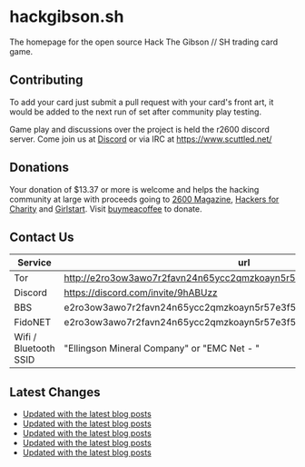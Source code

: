 # hackgibson.sh
The homepage for the open source Hack The Gibson // SH trading card game.


## Contributing

To add your card just submit a pull request with your card's front art, it would be added to the next run of set after community play testing.

Game play and discussions over the project is held the r2600 discord server. Come join us at [Discord](https://discord.com/invite/9hABUzz) or via IRC at https://www.scuttled.net/


## Donations

Your donation of $13.37 or more is welcome and helps the hacking community at large with proceeds going to [2600 Magazine](https://2600.com/), [Hackers for Charity](https://hackersforcharity.org) and [Girlstart](https://girlstart.org).  Visit [buymeacoffee](https://www.buymeacoffee.com/hackgibson.sh) to donate.


## Contact Us

Service | url
-|-
Tor | http://e2ro3ow3awo7r2favn24n65ycc2qmzkoayn5r57e3f56nvjwdcgg32ad.onion
Discord | https://discord.com/invite/9hABUzz
BBS | e2ro3ow3awo7r2favn24n65ycc2qmzkoayn5r57e3f56nvjwdcgg32ad.onion:23
FidoNET | e2ro3ow3awo7r2favn24n65ycc2qmzkoayn5r57e3f56nvjwdcgg32ad.onion:24554
Wifi / Bluetooth SSID | "Ellingson Mineral Company" or "EMC Net - <fidonet address>"

## Latest Changes
<!-- BLOG-POST-LIST:START -->
- [Updated with the latest blog posts](https://github.com/DFW2600/hackgibson.sh/commit/bd81814046454dbd06ffd86c4bf0fe55e07c72cc)
- [Updated with the latest blog posts](https://github.com/DFW2600/hackgibson.sh/commit/f9dc8b59ea6219835aa1cf5eff9028fd8f084e96)
- [Updated with the latest blog posts](https://github.com/DFW2600/hackgibson.sh/commit/6d60c525645ff22938adcc015ed583f16c091ee2)
- [Updated with the latest blog posts](https://github.com/DFW2600/hackgibson.sh/commit/7da43a81079cee98c167392781070f5aa9dcd7e0)
- [Updated with the latest blog posts](https://github.com/DFW2600/hackgibson.sh/commit/a7d6ab404ca9ae9ce9b5e6cd6b1a31d002be6e2f)
<!-- BLOG-POST-LIST:END -->
